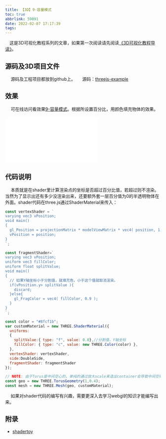 ```yaml
---
title: 【3D】9-容量模式
toc: true
abbrlink: 59091
date: 2022-02-07 17:17:39
tags:
---
```



&emsp;这是3D可视化教程系列的文章，如果第一次阅读请先阅读[《3D可视化教程导读》](/posts/30679)。


## 源码及3D项目文件
&emsp; 源码及工程项目都放到github上。
&emsp; 源码：[threejs-example](https://github.com/alwxkxk/threejs-example)

## 效果
&emsp; 可在线访问看效果[9-容量模式](http://3d.scaugreen.cn/9-capacity-model.html)。根据所设置百分比，用颜色填充物体的效果。

<iframe src="//player.bilibili.com/player.html?bvid=BV1qS4y1r7su&page=1" scrolling="no" border="0" frameborder="no" framespacing="0" allowfullscreen="true" class="bilibili-video"> </iframe>


## 代码说明
&emsp; 本质就是在shader里计算渲染点的坐标是否超过百分比值，若超过则不渲染。 当然为了显示出还有多少没渲染出来，还要额外套一层百分值为0的半透明物体在外面。shader代码在three.js通过ShaderMaterial来传入：
```js
const vertexShader = `
varying vec3 vPosition;
void main() 
{
  gl_Position = projectionMatrix * modelViewMatrix * vec4( position, 1.0 );
  vPosition = position;
}
`;

const fragmentShader=`
varying vec3 vPosition;
uniform vec3 fillColor;
uniform float splitValue;
void main() 
{
  // 如果Y轴坐标小于分割值，就填充色，小于这个值就取消渲染。
  if(vPosition.y> splitValue ){
    discard;
  }else{
    gl_FragColor = vec4( fillColor, 0.9 );
  }
}
`;

const color = "#8fcf1b";
var customMaterial = new THREE.ShaderMaterial({
  uniforms: 
  { 
    splitValue:{ type: "f", value: 0.0},//分割值，Y轴坐标
    fillColor: { type: "c", value: new THREE.Color(color) },
  },
  vertexShader: vertexShader,
  side:DoubleSide,
  fragmentShader: fragmentShader
});

// NOTE: 由于Torus是中间空心的，单纯的通过放大scale来造出container会导致中间空得更大，没法包含进去。
const geo = new THREE.TorusGeometry(1,0.4);
const mesh = new THREE.Mesh(geo, customMaterial);

```

&emsp; 如果对shader代码的编写有兴趣，需要更深入去学习webgl的知识才能编写出来。

## 附录
- [shadertoy](https://www.shadertoy.com/browse)